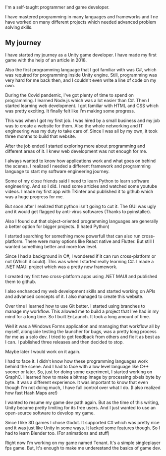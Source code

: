 I'm a self-taught programmer and game developer.

I have mastered programming in many languages and frameworks and I ne have worked on many different projects which needed advanced problem solving skills.

## My journey

I have started my journey as a Unity game developer. I have made my first game with the help of an article in 2018.

Also the first programming language that I got familiar with was C#, which was required for programming inside Unity engine. Still, programming was very hard for me back then, and I couldn't even write a line of code on my own.

During the Covid pandemic, I've got plenty of time to spend on programming. I learned Node.js which was a lot easier than C#. Then I started learning web development. I got familiar with HTML and CSS which was pretty exciting. It finally felt like I'm making some progress.

This was when I got my first job. I was hired by a small business and my job was to create a website for them. Also the whole networking and IT engineering was my duty to take care of. Since I was all by my own, it took three months to build that website.

After the job ended I started exploring more about programming and different areas of it. I knew web development was not enough for me.

I always wanted to know how applications work and what goes on behind the scenes. I realized I needed a different framework and programming language to start my software engineering journey.

Some of my close friends said I need to learn Python to learn software engineering. And so I did. I read some articles and watched some youtube videos. I made my first app with TKinter and published it to github which was a huge progress for me.

But soon after I realized that python isn't going to cut it. The GUI was ugly and it would get flagged by anti-virus softwares (Thanks to pyinstaller).

Also I found out that object-oriented programming languages are generally a better option for bigger projects. (I hated Python)

I started searching for something more powerfull that can also run cross-platform. There were many options like React native and Flutter. But still I wanted something better and more low level.

Since I had a background in C#, I wondered if it can run cross-platform or not (Which it could). This was when I started really learning C#. I made a .NET MAUI project which was a pretty new framework.

I created my first two cross-platform apps using .NET MAUI and published them to github.

I also enchanced my web development skills and started working on APIs and advanced concepts of it. I also managed to create this website.

Over time I learned how to use Git better. I started using branches to manage my workflow. This allowed me to build a project that I've had in my mind for a long time. So I built EnLaunch. It took a long amount of time.

Well it was a Windows Forms application and managing that workflow all by myself, alongside testing the launcher for bugs, was a pretty long process for me as a solo dev. I tried to get feedback from others and fix it as best as I can. I published three releases and then decided to stop.

Maybe later I would work on it again.

I had to face it. I didn't know how these programming languages work behind the scene. And I had to face with a low level language like C++ sooner or later. So, just for doing some experiment, I started working on GraphC. I learned how to make a bitmap image by processing pixels byte by byte. It was a different experience. It was important to know that even though I'm not doing much, I have full control over what I do. (I also realized how fast Hash Maps are!)

I wanted to resume my game dev path again. But as the time of this writing, Unity became pretty limiting for its free users. And I just wanted to use an open-source software to develop my game.

Since I like 3D games I chose Godot. It supported C# which was pretty nice and it was just like Unity in some ways. It lacked some features though. So I had to learn Blender too. (For animations and stuff)

Right now I'm working on my game named Tenant. It's a simple singleplayer fps game. But, It's enough to make me underestand the basics of game dev.
